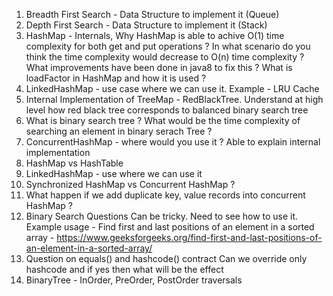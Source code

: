 1. Breadth First Search - Data Structure to implement it (Queue)
2. Depth First Search - Data Structure to implement it (Stack)
3. HashMap - Internals, Why HashMap is able to achive O(1) time complexity for both get and put operations ? In what scenario do you think the time complexity would decrease to O(n) time complexity ? What improvements have been done in java8 to fix this ? What is loadFactor in HashMap and how it is used ?
4. LinkedHashMap - use case where we can use it. Example - LRU Cache
5. Internal Implementation of TreeMap - RedBlackTree. Understand at high level how red black tree corresponds to balanced binary search tree
6. What is binary search tree ? What would be the time complexity of searching an element in binary serach Tree ?
7. ConcurrentHashMap - where would you use it ? Able to explain internal implementation
8. HashMap vs HashTable
9. LinkedHashMap - use where we can use it
10. Synchronized HashMap vs Concurrent HashMap ?
11. What happen if we add duplicate key, value records into concurrent HashMap ?
12. Binary Search Questions Can be tricky. Need to see how to use it. Example usage - Find first and last positions of an element in a sorted array - https://www.geeksforgeeks.org/find-first-and-last-positions-of-an-element-in-a-sorted-array/
13. Question on equals() and hashcode() contract
Can we override only hashcode and if yes then what will be the effect
14. BinaryTree - InOrder, PreOrder, PostOrder traversals

